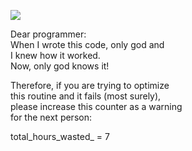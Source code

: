 
![](https://via.placeholder.com/500x100/FF0000/FFFFFF/?text=IMPORTANT_NOTICE)

Dear programmer:  
When I wrote this code, only god and  
I knew how it worked.  
Now, only god knows it!  

Therefore, if you are trying to optimize  
this routine and it fails (most surely),  
please increase this counter as a warning  
for the next person:

total_hours_wasted_ = 7
